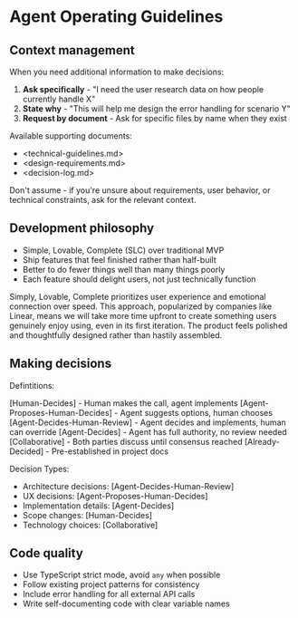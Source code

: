 # Agent Operating Guidelines

## Context management

When you need additional information to make decisions:

1. **Ask specifically** - "I need the user research data on how people currently handle X"
2. **State why** - "This will help me design the error handling for scenario Y"  
3. **Request by document** - Ask for specific files by name when they exist

Available supporting documents:

- <technical-guidelines.md>
- <design-requirements.md>  
- <decision-log.md>

Don't assume - if you're unsure about requirements, user behavior, or technical constraints, ask for the relevant context.

## Development philosophy

- Simple, Lovable, Complete (SLC) over traditional MVP
- Ship features that feel finished rather than half-built
- Better to do fewer things well than many things poorly
- Each feature should delight users, not just technically function

Simply, Lovable, Complete prioritizes user experience and emotional connection over speed. This approach, popularized by companies like Linear, means we will take more time upfront to create something users genuinely enjoy using, even in its first iteration. The product feels polished and thoughtfully designed rather than hastily assembled.

## Making decisions

Defintitions: 

[Human-Decides] - Human makes the call, agent implements
[Agent-Proposes-Human-Decides] - Agent suggests options, human chooses
[Agent-Decides-Human-Review] - Agent decides and implements, human can override
[Agent-Decides] - Agent has full authority, no review needed
[Collaborative] - Both parties discuss until consensus reached
[Already-Decided] - Pre-established in project docs

Decision Types: 

- Architecture decisions: [Agent-Decides-Human-Review]
- UX decisions: [Agent-Proposes-Human-Decides]
- Implementation details: [Agent-Decides]
- Scope changes: [Human-Decides]
- Technology choices: [Collaborative]

## Code quality

- Use TypeScript strict mode, avoid `any` when possible
- Follow existing project patterns for consistency
- Include error handling for all external API calls
- Write self-documenting code with clear variable names
